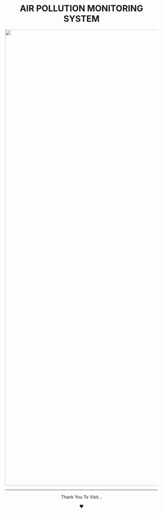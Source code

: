 <h1 align="center"> AIR POLLUTION MONITORING SYSTEM </h1>

<img src="https://raw.githubusercontent.com/Madesh0143/iot-air-pollution-monitoring/main/iot-project-img.png"  width="1500"/>
<hr/>
<p align="center">Thank You To Visit...</p>
<p align="center">❤️</p>
